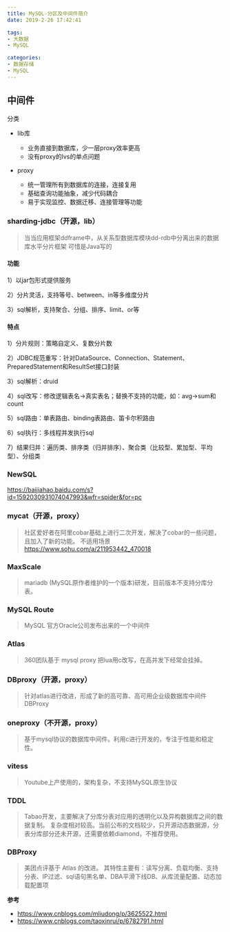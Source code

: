 ```yaml
---
title: MySQL-分区及中间件简介
date: 2019-2-26 17:42:41

tags:
- 大数据
- MySQL

categories:
- 数据存储
- MySQL
---
```


## 中间件

分类
- lib库
    - 业务直接到数据库，少一层proxy效率更高
    - 没有proxy的lvs的单点问题

- proxy
    - 统一管理所有到数据库的连接，连接复用
    - 基础查询功能抽象，减少代码耦合
    - 易于实现监控、数据迁移、连接管理等功能


### sharding-jdbc（开源，lib）
> 当当应用框架ddframe中，从关系型数据库模块dd-rdb中分离出来的数据库水平分片框架
可惜是Java写的
#### 功能
1）以jar包形式提供服务

2）分片灵活，支持等号、between、in等多维度分片

3）sql解析，支持聚合、分组、排序、limit、or等

#### 特点

1）分片规则：策略自定义、复数分片数

2）JDBC规范重写：针对DataSource、Connection、Statement、PreparedStatement和ResultSet接口封装

3）sql解析：druid

4）sql改写：修改逻辑表名->真实表名；替换不支持的功能，如：avg->sum和count

5）sql路由：单表路由、binding表路由、笛卡尔积路由

6）sql执行：多线程并发执行sql

7）结果归并：遍历类、排序类（归并排序）、聚合类（比较型、累加型、平均型）、分组类

### NewSQL
https://baijiahao.baidu.com/s?id=1592030931074047993&wfr=spider&for=pc

### mycat（开源，proxy）
> 社区爱好者在阿里cobar基础上进行二次开发，解决了cobar的一些问题，且加入了新的功能。
不适用场景
https://www.sohu.com/a/211953442_470018

### MaxScale
> mariadb (MySQL原作者维护的一个版本)研发，目前版本不支持分库分表。

### MySQL Route
> MySQL 官方Oracle公司发布出来的一个中间件

### Atlas
> 360团队基于 mysql proxy 把lua用c改写，在高并发下经常会挂掉。

### DBproxy（开源，proxy）
> 针对atlas进行改进，形成了新的高可靠、高可用企业级数据库中间件DBProxy

### oneproxy（不开源，proxy）
> 基于mysql协议的数据库中间件。利用c进行开发的，专注于性能和稳定性。

### vitess
> Youtube上产使用的，架构复杂，不支持MySQL原生协议

### TDDL
> Tabao开发，主要解决了分库分表对应用的透明化以及异构数据库之间的数据复制。
复杂度相对较高。当前公布的文档较少，只开源动态数据源，分表分库部分还未开源，还需要依赖diamond，不推荐使用。

### DBProxy
> 美团点评基于 Atlas 的改进。
其特性主要有：读写分离、负载均衡、支持分表、IP过滤、sql语句黑名单、DBA平滑下线DB、从库流量配置、动态加载配置项







**参考**
- https://www.cnblogs.com/mliudong/p/3625522.html
- https://www.cnblogs.com/taoxinrui/p/6782791.html

